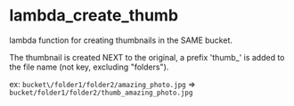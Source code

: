 # lambda_create_thumb
lambda function for creating thumbnails in the SAME bucket. 

The thumbnail is created NEXT to the original, a prefix 'thumb_' is added to the file name 
(not key, excluding "folders"). 

ex: `bucket\/folder1/folder2/amazing_photo.jpg` => `bucket/folder1/folder2/thumb_amazing_photo.jpg`

